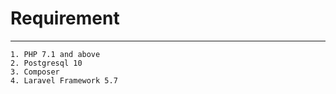# Requirement

---
```$xslt
1. PHP 7.1 and above
2. Postgresql 10
3. Composer 
4. Laravel Framework 5.7
```
